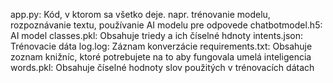 app.py: Kód, v ktorom sa všetko deje. napr. trénovanie modelu, rozpoznávanie textu, používanie AI modelu pre odpovede
chatbotmodel.h5: AI model
classes.pkl: Obsahuje triedy a ich číselné hdnoty
intents.json: Trénovacie dáta
log.log: Záznam konverzácie
requirements.txt: Obsahuje zoznam knižníc, ktoré potrebujete na to aby fungovala umelá inteligencia
words.pkl: Obsahuje číselné hodnoty slov použitých v trénovacích dátach
